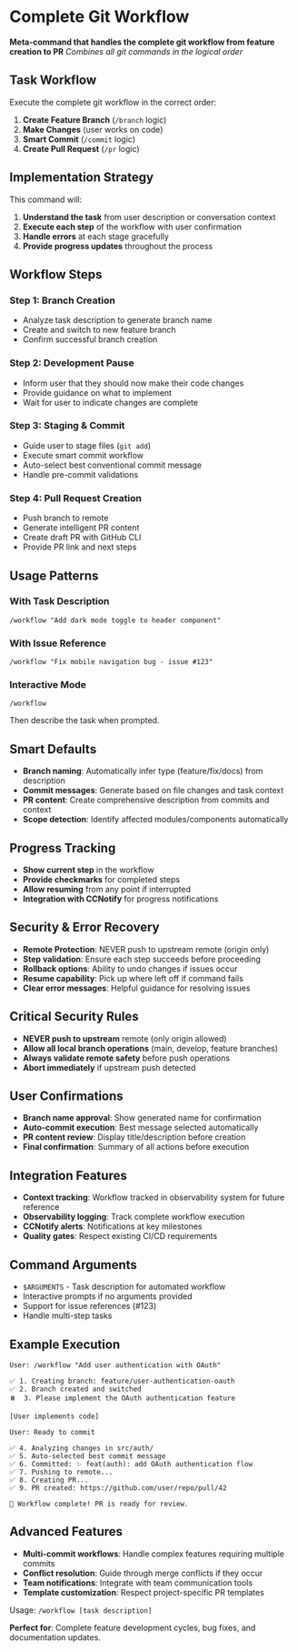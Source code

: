 # Complete Git Workflow

**Meta-command that handles the complete git workflow from feature creation to PR**
*Combines all git commands in the logical order*

## Task Workflow
Execute the complete git workflow in the correct order:
1. **Create Feature Branch** (`/branch` logic)
2. **Make Changes** (user works on code)
3. **Smart Commit** (`/commit` logic)  
4. **Create Pull Request** (`/pr` logic)

## Implementation Strategy
This command will:
1. **Understand the task** from user description or conversation context
2. **Execute each step** of the workflow with user confirmation
3. **Handle errors** at each stage gracefully
4. **Provide progress updates** throughout the process

## Workflow Steps

### Step 1: Branch Creation
- Analyze task description to generate branch name
- Create and switch to new feature branch
- Confirm successful branch creation

### Step 2: Development Pause
- Inform user that they should now make their code changes
- Provide guidance on what to implement
- Wait for user to indicate changes are complete

### Step 3: Staging & Commit
- Guide user to stage files (`git add`)
- Execute smart commit workflow
- Auto-select best conventional commit message
- Handle pre-commit validations

### Step 4: Pull Request Creation
- Push branch to remote
- Generate intelligent PR content
- Create draft PR with GitHub CLI
- Provide PR link and next steps

## Usage Patterns

### With Task Description
```
/workflow "Add dark mode toggle to header component"
```

### With Issue Reference  
```
/workflow "Fix mobile navigation bug - issue #123"
```

### Interactive Mode
```
/workflow
```
Then describe the task when prompted.

## Smart Defaults
- **Branch naming**: Automatically infer type (feature/fix/docs) from description
- **Commit messages**: Generate based on file changes and task context
- **PR content**: Create comprehensive description from commits and context
- **Scope detection**: Identify affected modules/components automatically

## Progress Tracking
- **Show current step** in the workflow
- **Provide checkmarks** for completed steps
- **Allow resuming** from any point if interrupted
- **Integration with CCNotify** for progress notifications

## Security & Error Recovery
- **Remote Protection**: NEVER push to upstream remote (origin only)
- **Step validation**: Ensure each step succeeds before proceeding
- **Rollback options**: Ability to undo changes if issues occur
- **Resume capability**: Pick up where left off if command fails
- **Clear error messages**: Helpful guidance for resolving issues

## Critical Security Rules
- **NEVER push to upstream** remote (only origin allowed)
- **Allow all local branch operations** (main, develop, feature branches)
- **Always validate remote safety** before push operations
- **Abort immediately** if upstream push detected

## User Confirmations
- **Branch name approval**: Show generated name for confirmation
- **Auto-commit execution**: Best message selected automatically
- **PR content review**: Display title/description before creation
- **Final confirmation**: Summary of all actions before execution

## Integration Features
- **Context tracking**: Workflow tracked in observability system for future reference
- **Observability logging**: Track complete workflow execution
- **CCNotify alerts**: Notifications at key milestones
- **Quality gates**: Respect existing CI/CD requirements

## Command Arguments
- `$ARGUMENTS` - Task description for automated workflow
- Interactive prompts if no arguments provided
- Support for issue references (#123)
- Handle multi-step tasks

## Example Execution
```
User: /workflow "Add user authentication with OAuth"

✅ 1. Creating branch: feature/user-authentication-oauth
✅ 2. Branch created and switched
⏸️  3. Please implement the OAuth authentication feature
   
[User implements code]

User: Ready to commit

✅ 4. Analyzing changes in src/auth/
✅ 5. Auto-selected best commit message
✅ 6. Committed: ✨ feat(auth): add OAuth authentication flow
✅ 7. Pushing to remote...
✅ 8. Creating PR...
✅ 9. PR created: https://github.com/user/repo/pull/42

🎉 Workflow complete! PR is ready for review.
```

## Advanced Features
- **Multi-commit workflows**: Handle complex features requiring multiple commits
- **Conflict resolution**: Guide through merge conflicts if they occur  
- **Team notifications**: Integrate with team communication tools
- **Template customization**: Respect project-specific PR templates

Usage: `/workflow [task description]`

**Perfect for**: Complete feature development cycles, bug fixes, and documentation updates.